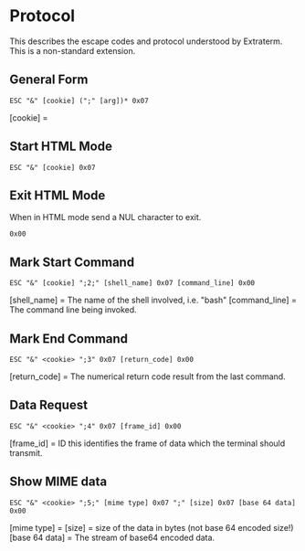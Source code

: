 Protocol
========

This describes the escape codes and protocol understood by Extraterm. This is a non-standard extension.


General Form
------------

    ESC "&" [cookie] (";" [arg])* 0x07

[cookie] = 


Start HTML Mode
---------------

    ESC "&" [cookie] 0x07



Exit HTML Mode
--------------
When in HTML mode send a NUL character to exit.

    0x00

Mark Start Command
------------------

    ESC "&" [cookie] ";2;" [shell_name] 0x07 [command_line] 0x00

[shell_name] = The name of the shell involved, i.e. "bash"
[command_line] = The command line being invoked.


Mark End Command
----------------

    ESC "&" <cookie> ";3" 0x07 [return_code] 0x00

[return_code] = The numerical return code result from the last command.

Data Request
------------

    ESC "&" <cookie> ";4" 0x07 [frame_id] 0x00

[frame_id] = ID this identifies the frame of data which the terminal should transmit.


Show MIME data
--------------

    ESC "&" <cookie> ";5;" [mime type] 0x07 ";" [size] 0x07 [base 64 data] 0x00

[mime type] = 
[size] = size of the data in bytes (not base 64 encoded size!)
[base 64 data] = The stream of base64 encoded data.
